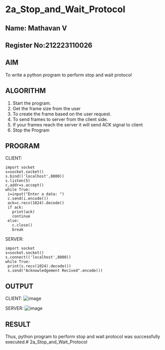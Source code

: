 # 2a_Stop_and_Wait_Protocol
## Name: Mathavan V
## Register No:212223110026
## AIM 
To write a python program to perform stop and wait protocol
## ALGORITHM
1. Start the program.
2. Get the frame size from the user
3. To create the frame based on the user request.
4. To send frames to server from the client side.
5. If your frames reach the server it will send ACK signal to client
6. Stop the Program
## PROGRAM
CLIENT:
```
import socket
s=socket.socket()
s.bind(('localhost',8000))
s.listen(5)
c,addr=s.accept()
while True:
 i=input("Enter a data: ")
 c.send(i.encode())
 ack=c.recv(1024).decode()
 if ack:
   print(ack)
   continue
 else:
   c.close()
   break
```
SERVER:
```
import socket
s=socket.socket()
s.connect(('localhost',8000))
while True:
 print(s.recv(1024).decode())
 s.send("Acknowledgement Recived".encode())
```
## OUTPUT
CLIENT:
![image](https://github.com/23007232/2a_Stop_and_Wait_Protocol/assets/139115574/83d51112-76b5-4aac-86ec-fcf2d9ebcc7e)

SERVER:
![image](https://github.com/23007232/2a_Stop_and_Wait_Protocol/assets/139115574/cc9b045b-4f53-45c1-afc7-2f0166d05d64)

## RESULT
Thus, python program to perform stop and wait protocol was successfully executed.# 2a_Stop_and_Wait_Protocol


